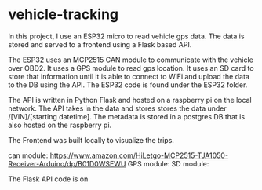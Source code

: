 # vehicle-tracking
In this project, I use an ESP32 micro to read vehicle gps data. The data is stored and served to a frontend using a Flask based API. 

The ESP32 uses an MCP2515 CAN module to communicate with the vehicle over OBD2. It uses a GPS module to read gps location. It uses an SD card to store that information until it is able to connect to WiFi and upload the data to the DB using the API. The ESP32 code is found under the ESP32 folder. 

The API is written in Python Flask and hosted on a raspberry pi on the local network. The API takes in the data and stores stores the data under /[VIN]/[starting datetime]. The metadata is stored in a postgres DB that is also hosted on the raspberry pi. 

The Frontend was built locally to visualize the trips. 

can module: https://www.amazon.com/HiLetgo-MCP2515-TJA1050-Receiver-Arduino/dp/B01D0WSEWU 
GPS module:
SD module: 

The Flask API code is on 

